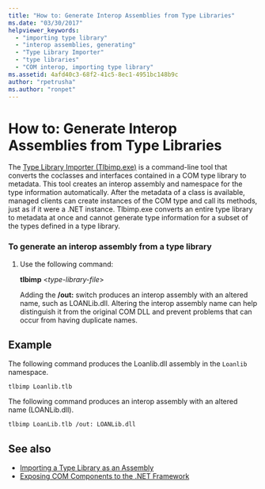 ```yaml
---
title: "How to: Generate Interop Assemblies from Type Libraries"
ms.date: "03/30/2017"
helpviewer_keywords: 
  - "importing type library"
  - "interop assemblies, generating"
  - "Type Library Importer"
  - "type libraries"
  - "COM interop, importing type library"
ms.assetid: 4afd40c3-68f2-41c5-8ec1-4951bc148b9c
author: "rpetrusha"
ms.author: "ronpet"
---
```

# How to: Generate Interop Assemblies from Type Libraries
The [Type Library Importer (Tlbimp.exe)](../../../docs/framework/tools/tlbimp-exe-type-library-importer.md) is a command-line tool that converts the coclasses and interfaces contained in a COM type library to metadata. This tool creates an interop assembly and namespace for the type information automatically. After the metadata of a class is available, managed clients can create instances of the COM type and call its methods, just as if it were a .NET instance. Tlbimp.exe converts an entire type library to metadata at once and cannot generate type information for a subset of the types defined in a type library.  
  
### To generate an interop assembly from a type library  
  
1.  Use the following command:  
  
     **tlbimp** \<*type-library-file*>  
  
     Adding the **/out:** switch produces an interop assembly with an altered name, such as LOANLib.dll. Altering the interop assembly name can help distinguish it from the original COM DLL and prevent problems that can occur from having duplicate names.  
  
## Example  
 The following command produces the Loanlib.dll assembly in the `Loanlib` namespace.  
  
```  
tlbimp Loanlib.tlb  
```  
  
 The following command produces an interop assembly with an altered name (LOANLib.dll).  
  
```  
tlbimp LoanLib.tlb /out: LOANLib.dll  
```  
  
## See also
- [Importing a Type Library as an Assembly](../../../docs/framework/interop/importing-a-type-library-as-an-assembly.md)
- [Exposing COM Components to the .NET Framework](../../../docs/framework/interop/exposing-com-components.md)
